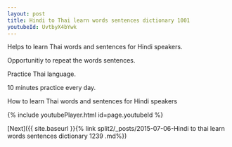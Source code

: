 ```yaml
---
layout: post
title: Hindi to Thai learn words sentences dictionary 1001 
youtubeId: UvtbyX4bYwk
---
```

 
 
Helps to learn Thai words and sentences for Hindi speakers.

Opportunitiy to repeat the words sentences. 

Practice Thai language. 
 
10 minutes practice every day. 
 
How to learn Thai words and sentences for Hindi speakers 
 
{% include youtubePlayer.html id=page.youtubeId %}
 
 
[Next]({{ site.baseurl }}{% link  split2/_posts/2015-07-06-Hindi to thai learn words sentences dictionary 1239 .md%})
 
